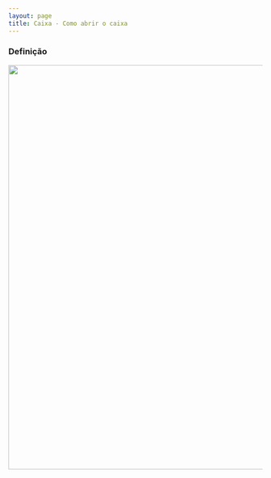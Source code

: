 ```yaml
---
layout: page
title: Caixa - Como abrir o caixa
---
```


### Definição

<p align="center">
  <img alt="" src="" width="800">
</p>

